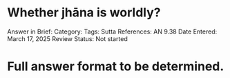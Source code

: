 # Whether jhāna is worldly?

Answer in Brief:
Category:
Tags:
Sutta References: AN 9.38
Date Entered: March 17, 2025
Review Status: Not started

# Full answer format to be determined.